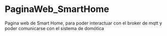 # PaginaWeb_SmartHome
Pagina web de Smart Home, para poder interactuar con el broker de mqtt y poder comunicarse con el sistema de domótica
